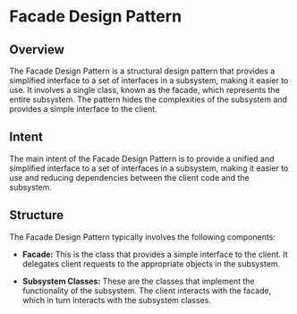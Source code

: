 # Facade Design Pattern

## Overview

The Facade Design Pattern is a structural design pattern that provides a simplified interface to a set of interfaces in a subsystem, making it easier to use. It involves a single class, known as the facade, which represents the entire subsystem. The pattern hides the complexities of the subsystem and provides a simple interface to the client.

## Intent

The main intent of the Facade Design Pattern is to provide a unified and simplified interface to a set of interfaces in a subsystem, making it easier to use and reducing dependencies between the client code and the subsystem.

## Structure

The Facade Design Pattern typically involves the following components:

- **Facade:** This is the class that provides a simple interface to the client. It delegates client requests to the appropriate objects in the subsystem.

- **Subsystem Classes:** These are the classes that implement the functionality of the subsystem. The client interacts with the facade, which in turn interacts with the subsystem classes.

